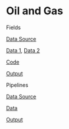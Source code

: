 # Oil and Gas 

Fields

[Data Source](https://github.com/alexis-ribal/giant-oil-and-gas-field-discoveries/)

[Data 1](oilgas-2018.csv), [Data 2](oilgas-plus.csv)

[Code](oilgas.py)

[Output](oilgas-out.html)

<a name='pipelines'/>

Pipelines

[Data Source](https://globalenergymonitor.org/)

[Data](pipelines.csv)

[Output](pipelines.html)

